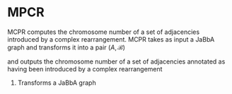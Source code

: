 # MPCR

MCPR computes the chromosome number of a set of adjacencies introduced by a complex rearrangement. MCPR takes as input a JaBbA graph and transforms it into a pair $(A,\mathcal{B})$ 


and outputs the chromosome number of a set of adjacencies annotated as having been introduced by a complex rearrangement   



1) Transforms a JaBbA graph 
